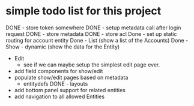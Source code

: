 # simple todo list for this project
DONE - store token somewhere
DONE - setup metadata call after login request
DONE - store metadata
DONE - store acl
Done - set up static routing for account entity
Done  - List (show a list of the Accounts)
Done  - Show - dynamic (show the data for the Entity)
  - Edit
    - see if we can maybe setup the simplest edit page ever.
- add field components for show/edit
- populate show/edit pages based on metadata
  - entitydefs 
  DONE - layouts
- add bottom panel support for related entities
- add navigation to all allowed Entities